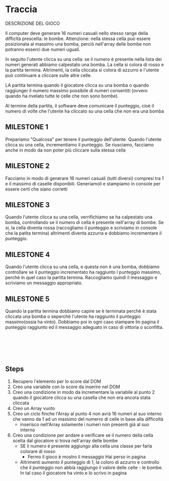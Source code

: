# Traccia

DESCRIZIONE DEL GIOCO

Il computer deve generare 16 numeri casuali nello stesso range della difficltà prescelta: le bombe. Attenzione: nella stessa cella può essere posizionata al massimo una bomba, perciò nell'array delle bombe non potranno esserci due numeri uguali.

In seguito l'utente clicca su una cella: se il numero è presente nella lista dei numeri generati abbiamo calpestato una bomba. La cella si colora di rosso e la partita termina. Altrimenti, la cella cliccata si colora di azzurro e l'utente può continuare a cliccare sulle altre celle.

LA partita termina quando il giocatore clicca su una bomba o quando raggiunger il numero massimo possibile di numeri consentiti (ovvero quando ha rivelato tutte le celle che non sono bombe).

Al termine della partita, il software deve comunicare il punteggio, cioè il numero di volte che l'utente ha cliccato su una cella che non era una bomba

## MILESTONE 1

Prepariamo "Qualcosa" per tenere il punteggio dell'utente.
Quando l'utente clicca su una cella, incrementiamo il punteggio.
Se riusciamo, facciamo anche in modo da non poter più cliccare sulla stessa cella

## MILESTONE 2

Facciamo in modo di generare 16 numeri casuali (tutti diversi) compresi tra 1 e il massimo di caselle disponibili.
Generiamoli e stampiamo in console per essere certi che siano corretti

## MILESTONE 3

Quando l'utente clicca su una cella, verrifichiamo se ha calpestato una bomba, controllando se il numero di cella è presente nell'array di bombe.
Se si, la cella diventa rossa (raccogliamo il punteggio e scriviamo in console che la patita termina) altrimenti diventa azzurra e dobbiamo incrementare il punteggio.

## MILESTONE 4

Quando l'utente clicca su una cella, e questa non è una bomba, dobbiamo controllare se il punteggio incrementato ha raggiunto l punteggio massimo, perchè in quel caso la partita termina. Raccogliamo quindi il messaggio e scriviamo un messaggio appropriato.

## MILESTONE 5

Quando la partita termina dobbiamo capire se è terminata perchè è stata cliccata una bomba o seperchè l'utente ha raggiunto il punteggio massimo(ossia ha vinto). Dobbiamo poi in ogni caso stampare lin pagina il punteggio raggiunto ed il messaggio adeguato in caso di vittoria o sconfitta.

<br>
<br>
<br>
<br>

## Steps

1.  Recupero l'elemento per lo score dal DOM
1.  Creo una variabile con lo score da inserire nel DOM
1.  Creo una condizione in modo da incrementare la variabile al punto 2 quando il giocatore clicca su una casella che non era ancora stata cliccata
1.  Creo un Array vuoto
1.  Creo un ciclo finche l'Array al punto 4 non avrà 16 numeri al suo interno che vanno da 1 ad un massimo del numerro di celle in base alla difficoltà
    - inserisco nell'Array solamente i numeri non presenti già al suo interno
1.  Creo una condizione per andare a verificare se il numero della cella scelta dal giocatore si trova nell'array delle bombe
    - SE il numero è presente aggiungo alla cella una classe per farla colorare di rosso
      - Fermo il gioco è mostro il messaggio Hai perso in pagina
    - Altrimenti aumento il punteggio di 1, la coloro di azzurro e controllo che il punteggio non abbia raggiungo il valore delle celle - le bombe. In tal caso il giocatore ha vinto e lo scrivo in pagina
